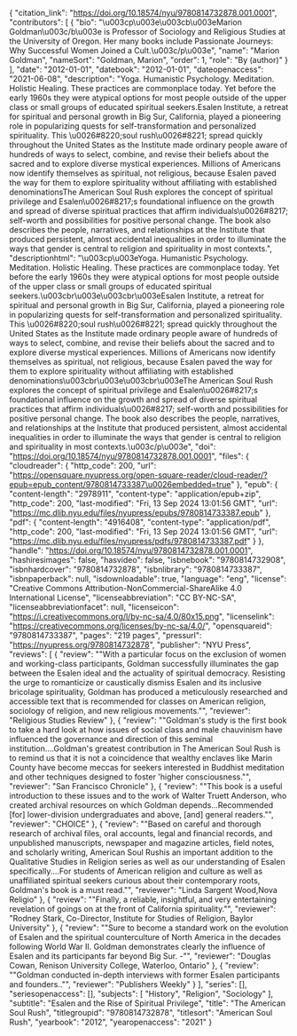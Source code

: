 {
   "citation_link": "https://doi.org/10.18574/nyu/9780814732878.001.0001",
   "contributors": [
     {
       "bio": "\u003cp\u003e\u003cb\u003eMarion Goldman\u003c/b\u003e is Professor of Sociology and Religious Studies at the University of Oregon. Her many books include Passionate Journeys: Why Successful Women Joined a Cult.\u003c/p\u003e",
       "name": "Marion  Goldman",
       "nameSort": "Goldman, Marion",
       "order": 1,
       "role": "By (author)"
     }
   ],
   "date": "2012-01-01",
   "datebook": "2012-01-01",
   "dateopenaccess": "2021-06-08",
   "description": "Yoga. Humanistic Psychology. Meditation. Holistic Healing. These practices are commonplace today. Yet before the early 1960s they were atypical options for most people outside of the upper class or small groups of educated spiritual seekers.Esalen Institute, a retreat for spiritual and personal growth in Big Sur, California, played a pioneering role in popularizing quests for self-transformation and personalized spirituality. This \u0026#8220;soul rush\u0026#8221; spread quickly throughout the United States as the Institute made ordinary people aware of hundreds of ways to select, combine, and revise their beliefs about the sacred and to explore diverse mystical experiences. Millions of Americans now identify themselves as spiritual, not religious, because Esalen paved the way for them to explore spirituality without affiliating with established denominationsThe American Soul Rush explores the concept of spiritual privilege and Esalen\u0026#8217;s foundational influence on the growth and spread of diverse spiritual practices that affirm individuals\u0026#8217; self-worth and possibilities for positive personal change. The book also describes the people, narratives, and relationships at the Institute that produced persistent, almost accidental inequalities in order to illuminate the ways that gender is central to religion and spirituality in most contexts.",
   "descriptionhtml": "\u003cp\u003eYoga. Humanistic Psychology. Meditation. Holistic Healing. These practices are commonplace today. Yet before the early 1960s they were atypical options for most people outside of the upper class or small groups of educated spiritual seekers.\u003cbr\u003e\u003cbr\u003eEsalen Institute, a retreat for spiritual and personal growth in Big Sur, California, played a pioneering role in popularizing quests for self-transformation and personalized spirituality. This \u0026#8220;soul rush\u0026#8221; spread quickly throughout the United States as the Institute made ordinary people aware of hundreds of ways to select, combine, and revise their beliefs about the sacred and to explore diverse mystical experiences. Millions of Americans now identify themselves as spiritual, not religious, because Esalen paved the way for them to explore spirituality without affiliating with established denominations\u003cbr\u003e\u003cbr\u003eThe American Soul Rush explores the concept of spiritual privilege and Esalen\u0026#8217;s foundational influence on the growth and spread of diverse spiritual practices that affirm individuals\u0026#8217; self-worth and possibilities for positive personal change. The book also describes the people, narratives, and relationships at the Institute that produced persistent, almost accidental inequalities in order to illuminate the ways that gender is central to religion and spirituality in most contexts.\u003c/p\u003e",
   "doi": "https://doi.org/10.18574/nyu/9780814732878.001.0001",
   "files": {
     "cloudreader": {
       "http_code": 200,
       "url": "https://opensquare.nyupress.org/open-square-reader/cloud-reader/?epub=epub_content/9780814733387\u0026embedded=true"
     },
     "epub": {
       "content-length": "2978911",
       "content-type": "application/epub+zip",
       "http_code": 200,
       "last-modified": "Fri, 13 Sep 2024 13:01:56 GMT",
       "url": "https://mc.dlib.nyu.edu/files/nyupress/epubs/9780814733387.epub"
     },
     "pdf": {
       "content-length": "4916408",
       "content-type": "application/pdf",
       "http_code": 200,
       "last-modified": "Fri, 13 Sep 2024 13:01:56 GMT",
       "url": "https://mc.dlib.nyu.edu/files/nyupress/pdfs/9780814733387.pdf"
     }
   },
   "handle": "https://doi.org/10.18574/nyu/9780814732878.001.0001",
   "hashiresimages": false,
   "hasvideo": false,
   "isbnebook": "9780814732908",
   "isbnhardcover": "9780814732878",
   "isbnlibrary": "9780814733387",
   "isbnpaperback": null,
   "isdownloadable": true,
   "language": "eng",
   "license": "Creative Commons Attribution-NonCommercial-ShareAlike 4.0 International License",
   "licenseabbreviation": "CC BY-NC-SA",
   "licenseabbreviationfacet": null,
   "licenseicon": "https://i.creativecommons.org/l/by-nc-sa/4.0/80x15.png",
   "licenselink": "https://creativecommons.org/licenses/by-nc-sa/4.0/",
   "opensquareid": "9780814733387",
   "pages": "219 pages",
   "pressurl": "https://nyupress.org/9780814732878",
   "publisher": "NYU Press",
   "reviews": [
     {
       "review": "\"With a particular focus on the exclusion of women and working-class participants, Goldman successfully illuminates the gap between the Esalen ideal and the actuality of spiritual democracy. Resisting the urge to romanticize or caustically dismiss Esalen and its inclusive bricolage spirituality, Goldman has produced a meticulously researched and accessible text that is recommended for classes on American religion, sociology of religion, and new religious movements.\"",
       "reviewer": "Religious Studies Review"
     },
     {
       "review": "\"Goldman's study is the first book to take a hard look at how issues of social class and male chauvinism have influenced the governance and direction of this seminal institution....Goldman's greatest contribution in The American Soul Rush is to remind us that it is not a coincidence that wealthy enclaves like Marin County have become meccas for seekers interested in Buddhist meditation and other techniques designed to foster 'higher consciousness.\"",
       "reviewer": "San Francisco Chronicle"
     },
     {
       "review": "\"This book is a useful introduction to these issues and to the work of Walter Truett Anderson, who created archival resources on which Goldman depends...Recommended [for] lower-division undergraduates and above, [and] general readers.\"",
       "reviewer": "CHOICE"
     },
     {
       "review": "\"Based on careful and thorough research of archival files, oral accounts, legal and financial records, and unpublished manuscripts, newspaper and magazine articles, field notes, and scholarly writing, American Soul Rushis an important addition to the Qualitative Studies in Religion series as well as our understanding of Esalen specifically....For students of American religion and culture as well as unaffiliated spiritual seekers curious about their contemporary roots, Goldman's book is a must read.\"",
       "reviewer": "Linda Sargent Wood,Nova Religio"
     },
     {
       "review": "\"Finally, a reliable, insightful, and very entertaining revelation of goings on at the front of California spirituality.\"",
       "reviewer": "Rodney Stark, Co-Director, Institute for Studies of Religion, Baylor University"
     },
     {
       "review": "\"Sure to become a standard work on the evolution of Esalen and the spiritual counterculture of North America in the decades following World War II. Goldman demonstrates clearly the influence of Esalen and its participants far beyond Big Sur. -\"",
       "reviewer": "Douglas Cowan, Renison University College, Waterloo, Ontario"
     },
     {
       "review": "\"Goldman conducted in-depth interviews with former Esalen participants and founders..\"",
       "reviewer": "Publishers Weekly"
     }
   ],
   "series": [],
   "seriesopenaccess": [],
   "subjects": [
     "History",
     "Religion",
     "Sociology"
   ],
   "subtitle": "Esalen and the Rise of Spiritual Privilege",
   "title": "The American Soul Rush",
   "titlegroupid": "9780814732878",
   "titlesort": "American Soul Rush",
   "yearbook": "2012",
   "yearopenaccess": "2021"
 }
